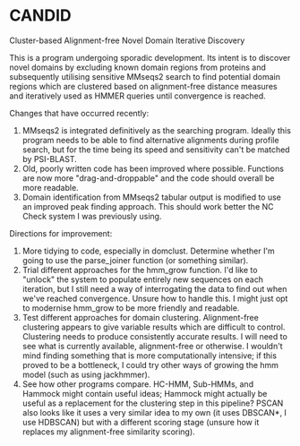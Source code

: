 # CANDID
Cluster-based Alignment-free Novel Domain Iterative Discovery

This is a program undergoing sporadic development. Its intent is to discover novel domains by excluding known domain regions from proteins and subsequently utilising sensitive MMseqs2 search to find potential domain regions which are clustered based on alignment-free distance measures and iteratively used as HMMER queries until convergence is reached.

Changes that have occurred recently:

1. MMseqs2 is integrated definitively as the searching program. Ideally this program needs to be able to find alternative alignments during profile search, but for the time being its speed and sensitivity can't be matched by PSI-BLAST.
2. Old, poorly written code has been improved where possible. Functions are now more "drag-and-droppable" and the code should overall be more readable.
3. Domain identification from MMseqs2 tabular output is modified to use an improved peak finding approach. This should work better the NC Check system I was previously using.

Directions for improvement:
1. More tidying to code, especially in domclust. Determine whether I'm going to use the parse_joiner function (or something similar).
2. Trial different approaches for the hmm_grow function. I'd like to "unlock" the system to populate entirely new sequences on each iteration, but I still need a way of interrogating the data to find out when we've reached convergence. Unsure how to handle this. I might just opt to modernise hmm_grow to be more friendly and readable.
3. Test different approaches for domain clustering. Alignment-free clustering appears to give variable results which are difficult to control. Clustering needs to produce consistently accurate results. I will need to see what is currently available, alignment-free or otherwise. I wouldn't mind finding something that is more computationally intensive; if this proved to be a bottleneck, I could try other ways of growing the hmm model (such as using jackhmmer).
4. See how other programs compare. HC-HMM, Sub-HMMs, and Hammock might contain useful ideas; Hammock might actually be useful as a replacement for the clustering step in this pipeline? PSCAN also looks like it uses a very similar idea to my own (it uses DBSCAN*, I use HDBSCAN) but with a different scoring stage (unsure how it replaces my alignment-free similarity scoring).
